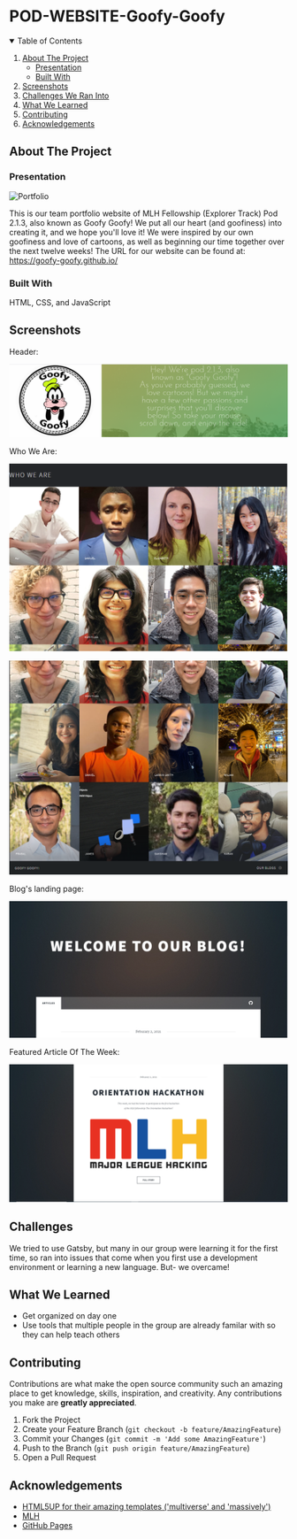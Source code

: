 # POD-WEBSITE-Goofy-Goofy

<!-- TABLE OF CONTENTS -->
<details open="open">
  <summary>Table of Contents</summary>
  <ol>
    <li>
      <a href="#about-the-project">About The Project</a>
      <ul>
        <li><a href="#presentation">Presentation</a></li>
        <li><a href="#built-with">Built With</a></li>
      </ul>
    </li>
    <li><a href="#screenshots">Screenshots</a></li>
    <li><a href="#challenges">Challenges We Ran Into</a></li>
    <li><a href="#what-we-learned">What We Learned</a></li>
    <li><a href="#contributing">Contributing</a></li>
    <li><a href="#acknowledgements">Acknowledgements</a></li>
  </ol>
</details>


<!-- ABOUT THE PROJECT -->
## About The Project

### Presentation
![Portfolio](https://upload.wikimedia.org/wikipedia/commons/d/dc/Portfolio.hu_full_logo.png)

This is our team portfolio website of MLH Fellowship (Explorer Track) Pod 2.1.3, also known as Goofy Goofy! We put all our heart (and goofiness) into creating it, and we hope you'll love it! We were inspired by our own goofiness and love of cartoons, as well as beginning our time together over the next twelve weeks!
The URL for our website can be found at: https://goofy-goofy.github.io/ 

### Built With
HTML, CSS, and JavaScript

<!-- Screenshots -->
## Screenshots

Header:

![Welcome Page](https://github.com/Ali-Doggaz/POD-WEBSITE/blob/main/images/Readme/01.PNG?raw=true)

Who We Are:

![Who We Are 1](https://github.com/Ali-Doggaz/POD-WEBSITE/blob/main/images/Readme/02.PNG)

![Who We Are 2](https://github.com/Ali-Doggaz/POD-WEBSITE/blob/main/images/Readme/05.PNG)

Blog's landing page:

![Blog's landing page](https://github.com/Ali-Doggaz/POD-WEBSITE/blob/main/images/Readme/03.PNG)

Featured Article Of The Week:

![Featured Article Of The Week](https://github.com/Ali-Doggaz/POD-WEBSITE/blob/main/images/Readme/04.PNG)

<!-- challenges -->
## Challenges
We tried to use Gatsby, but many in our group were learning it for the first time, so ran into issues that come when you first use a development environment or learning a new language. But- we overcame!

<!-- WHAT WE LEARNED -->
## What We Learned

- Get organized on day one
- Use tools that multiple people in the group are already familar with so they can help teach others


<!-- CONTRIBUTING -->
## Contributing

Contributions are what make the open source community such an amazing place to get knowledge, skills, inspiration, and creativity. Any contributions you make are **greatly appreciated**.

1. Fork the Project
2. Create your Feature Branch (`git checkout -b feature/AmazingFeature`)
3. Commit your Changes (`git commit -m 'Add some AmazingFeature'`)
4. Push to the Branch (`git push origin feature/AmazingFeature`)
5. Open a Pull Request

<!-- ACKNOWLEDGEMENTS -->
## Acknowledgements
* [HTML5UP for their amazing templates ('multiverse' and 'massively')](https://html5up.net/)
* [MLH](https://mlh.io/)
* [GitHub Pages](https://pages.github.com)
